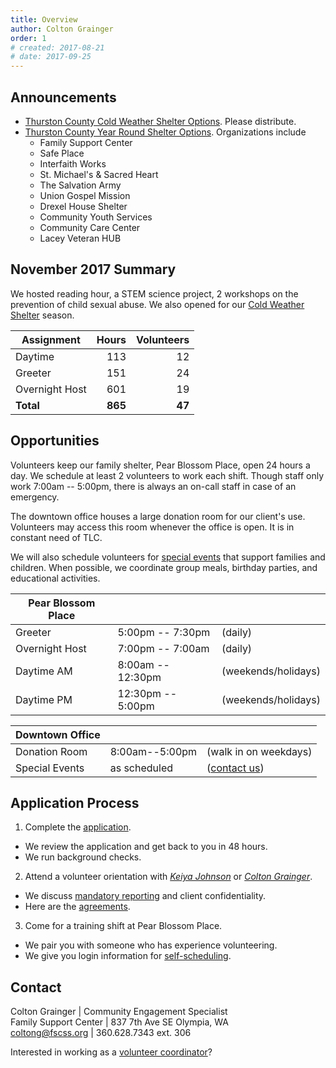 ```yaml
---
title: Overview
author: Colton Grainger
order: 1
# created: 2017-08-21
# date: 2017-09-25
---
```


## Announcements

- [Thurston County Cold Weather Shelter Options](/documents/20171221-olympia-shelters.pdf). Please distribute.
- [Thurston County Year Round Shelter Options](/documents/20171221-olympia-full-year-shelters.pdf). Organizations include 
  - Family  Support  Center 
  - Safe  Place
  - Interfaith  Works     
  - St.  Michael's &  Sacred Heart
  - The  Salvation  Army  
  - Union   Gospel   Mission
  - Drexel  House  Shelter 
  - Community   Youth   Services 
  - Community   Care   Center      
  - Lacey  Veteran  HUB

## November 2017 Summary

We hosted reading hour, a STEM science project, 2 workshops on the prevention of child sexual abuse. We also opened for our [Cold Weather Shelter](/cold-weather) season. 

| Assignment | Hours | Volunteers |
| ---| ---:|---:|
|Daytime| 113 | 12 |
|Greeter| 151 | 24 |
| Overnight Host | 601 | 19 |
| **Total** | **865** | **47** |

## Opportunities

Volunteers keep our family shelter, Pear Blossom Place, open 24 hours a day. We schedule at least 2 volunteers to work each shift. Though staff only work 7:00am -- 5:00pm, there is always an on-call staff in case of an emergency.

The downtown office houses a large donation room for our client's use. Volunteers may access this room whenever the office is open. It is in constant need of TLC.

We will also schedule volunteers for [special events](/events.html) that support families and children. When possible, we coordinate group meals, birthday parties, and educational activities.

| **Pear Blossom Place** |   |   |
|---|---|---|
| Greeter | 5:00pm -- 7:30pm  | (daily) |  
| Overnight Host | 7:00pm -- 7:00am | (daily) |
| Daytime AM | 8:00am -- 12:30pm | (weekends/holidays) |
| Daytime PM | 12:30pm -- 5:00pm | (weekends/holidays) |

| **Downtown Office** |   |   |
|---|---|---|
| Donation Room | 8:00am--5:00pm | (walk in on weekdays) |
| Special Events | as scheduled | ([contact us](mailto:coltong@fscss.org)) |

## Application Process

1. Complete the [application](https://www.volgistics.com/ex/portal.dll/ap?ap=1953929563).
  * We review the application and get back to you in 48 hours.
  * We run background checks.
2. Attend a volunteer orientation with *[Keiya Johnson](mailto:keiyaj@fscss.org)* or *[Colton Grainger](mailto:coltong@fscss.org)*.
  * We discuss [mandatory reporting](https://prezi.com/piml7bn_b0au/mandatory-reporter-presentation/) and client confidentiality.
  * Here are the [agreements](https://goo.gl/forms/wTSzSpJm7JfKDkqA3).
3. Come for a training shift at Pear Blossom Place.
  * We pair you with someone who has experience volunteering.
  * We give you login information for [self-scheduling](https://www.volgistics.com/ex/portal.dll/?from=189830).

## Contact

Colton Grainger | Community Engagement Specialist <br>
Family Support Center | 837 7th Ave SE Olympia, WA <br>
[coltong@fscss.org](mailto:coltong@fscss.org) |  360.628.7343 ext. 306 <br>

Interested in working as a [volunteer coordinator](/documents/20171204-coordinator-position.pdf)?
